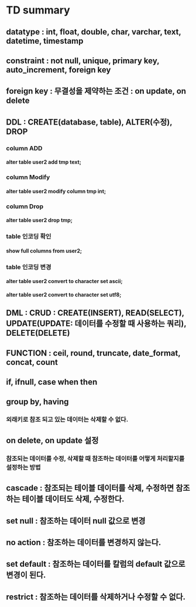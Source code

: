 # TD summary

## datatype : int, float, double, char, varchar, text, datetime, timestamp

## constraint : not null, unique, primary key, auto_increment, foreign key

## foreign key : 무결성을 제약하는 조건  : on update, on delete

## DDL : CREATE(database, table), ALTER(수정), DROP
### column ADD
#### alter table user2 add tmp text;
### column Modify
#### alter table user2 modify column tmp int;
### column Drop
#### alter table user2 drop tmp;
### table 인코딩 확인
#### show full columns from user2;
### table 인코딩 변경
#### alter table user2 convert to character set ascii;
#### alter table user2 convert to character set utf8;

## DML : CRUD : CREATE(INSERT), READ(SELECT), UPDATE(UPDATE: 데이터를 수정할 때 사용하는 쿼리), DELETE(DELETE)

## FUNCTION : ceil, round, truncate, date_format, concat, count

## if, ifnull, case when then 

## group by, having

### 외래키로 참조 되고 있는 데이터는 삭제할 수 없다.

## on delete, on update 설정
### 참조되는 데이터를 수정, 삭제할 때 참조하는 데이터를 어떻게 처리할지를 설정하는 방법
## cascade : 참조되는 테이블 데이터를 삭제, 수정하면 참조하는 테이블 데이터도 삭제, 수정한다.
## set null : 참조하는 데이터 null 값으로 변경
## no action : 참조하는 데이터를 변경하지 않는다. 
## set default : 참조하는 데이터를 칼럼의 default 값으로 변경이 된다. 
## restrict : 참조하는 데이터를 삭제하거나 수정할 수 없다. 

